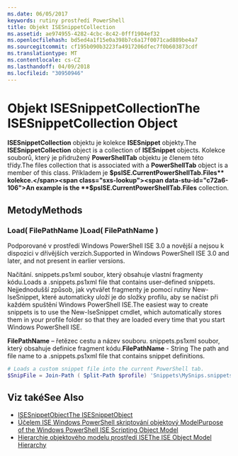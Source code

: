 ```yaml
---
ms.date: 06/05/2017
keywords: rutiny prostředí PowerShell
title: Objekt ISESnippetCollection
ms.assetid: ae974955-4282-4cbc-8c42-0fff1904ef32
ms.openlocfilehash: bd5ed4a1f15e0a398b7c6a17f0071cad889be4a7
ms.sourcegitcommit: cf195b090b3223fa4917206dfec7f0b603873cdf
ms.translationtype: MT
ms.contentlocale: cs-CZ
ms.lasthandoff: 04/09/2018
ms.locfileid: "30950946"
---
```

# <a name="the-isesnippetcollection-object"></a><span data-ttu-id="c72a6-103">Objekt ISESnippetCollection</span><span class="sxs-lookup"><span data-stu-id="c72a6-103">The ISESnippetCollection Object</span></span>

<span data-ttu-id="c72a6-104">**ISESnippetCollection** objektu je kolekce **ISESnippet** objekty.</span><span class="sxs-lookup"><span data-stu-id="c72a6-104">The **ISESnippetCollection** object is a collection of **ISESnippet** objects.</span></span> <span data-ttu-id="c72a6-105">Kolekce souborů, který je přidružený **PowerShellTab** objektu je členem této třídy.</span><span class="sxs-lookup"><span data-stu-id="c72a6-105">The files collection that is associated with a **PowerShellTab** object is a member of this class.</span></span> <span data-ttu-id="c72a6-106">Příkladem je **$psISE.CurrentPowerShellTab.Files** kolekce.</span><span class="sxs-lookup"><span data-stu-id="c72a6-106">An example is the **$psISE.CurrentPowerShellTab.Files** collection.</span></span>

## <a name="methods"></a><span data-ttu-id="c72a6-107">Metody</span><span class="sxs-lookup"><span data-stu-id="c72a6-107">Methods</span></span>

### <a name="load-filepathname-"></a><span data-ttu-id="c72a6-108">Load\( FilePathName \)</span><span class="sxs-lookup"><span data-stu-id="c72a6-108">Load\( FilePathName \)</span></span>

<span data-ttu-id="c72a6-109">Podporované v prostředí Windows PowerShell ISE 3.0 a novější a nejsou k dispozici v dřívějších verzích.</span><span class="sxs-lookup"><span data-stu-id="c72a6-109">Supported in Windows PowerShell ISE 3.0 and later, and not present in earlier versions.</span></span>

<span data-ttu-id="c72a6-110">Načítání. snippets.ps1xml soubor, který obsahuje vlastní fragmenty kódu.</span><span class="sxs-lookup"><span data-stu-id="c72a6-110">Loads a .snippets.ps1xml file that contains user-defined snippets.</span></span> <span data-ttu-id="c72a6-111">Nejjednodušší způsob, jak vytvářet fragmenty je pomocí rutiny New-IseSnippet, které automaticky uloží je do složky profilu, aby se načíst při každém spuštění Windows PowerShell ISE.</span><span class="sxs-lookup"><span data-stu-id="c72a6-111">The easiest way to create snippets is to use the New-IseSnippet cmdlet, which automatically stores them in your profile folder so that they are loaded every time that you start Windows PowerShell ISE.</span></span>

<span data-ttu-id="c72a6-112">**FilePathName** – řetězec cestu a název souboru. snippets.ps1xml soubor, který obsahuje definice fragment kódu.</span><span class="sxs-lookup"><span data-stu-id="c72a6-112">**FilePathName** - String The path and file name to a .snippets.ps1xml file that contains snippet definitions.</span></span>

```powershell
# Loads a custom snippet file into the current PowerShell tab.
$SnipFile = Join-Path ( Split-Path $profile) 'Snippets\MySnips.snippets.ps1xml' $psISE.CurrentPowerShellTab.Snippets.Add($SnipPath)
```

## <a name="see-also"></a><span data-ttu-id="c72a6-113">Viz také</span><span class="sxs-lookup"><span data-stu-id="c72a6-113">See Also</span></span>

- [<span data-ttu-id="c72a6-114">ISESnippetObject</span><span class="sxs-lookup"><span data-stu-id="c72a6-114">The ISESnippetObject</span></span>](The-ISESnippetObject.md)
- [<span data-ttu-id="c72a6-115">Účelem ISE Windows PowerShell skriptování objektový Model</span><span class="sxs-lookup"><span data-stu-id="c72a6-115">Purpose of the Windows PowerShell ISE Scripting Object Model</span></span>](Purpose-of-the-Windows-PowerShell-ISE-Scripting-Object-Model.md)
- [<span data-ttu-id="c72a6-116">Hierarchie objektového modelu prostředí ISE</span><span class="sxs-lookup"><span data-stu-id="c72a6-116">The ISE Object Model Hierarchy</span></span>](The-ISE-Object-Model-Hierarchy.md)